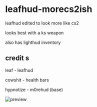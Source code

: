 # leafhud-morecs2ish

leafhud edited to look more like cs2

looks best with a ks weapon

also has lighthud inventory

## credit s

leaf - leafhud

cowshit - health bars

hypnotize - m0rehud (base)

![preview](https://i.imgur.com/4a6vWI0.jpeg)

